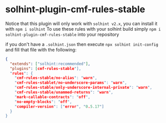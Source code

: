 # solhint-plugin-cmf-rules-stable
Notice that this plugin will only work with `solhint v2.x`, you can install it with `npm i solhint`
To use these rules with your solhint build simply `npm i solhint-plugin-cmf-rules-stable` into your repository

if you don't have a `.solhint.json` then execute `npx solhint init-config` and fill that file with the following:


```json
{
  "extends": ["solhint:recommended"],
  "plugins": [cmf-rules-stable"],
  "rules": {
    "cmf-rules-stable/no-alias": "warn",
    "cmf-rules-stablet/no-underscore-params": "warn",
    "cmf-rules-stable/only-underscore-internal-private": "warn",
    "cmf-rules-stable/unammed-returns": "warn",
    "mark-callable-contracts": "off",
    "no-empty-blocks": "off",
    "compiler-version": ["error", "0.5.17"]
  }
}

```
